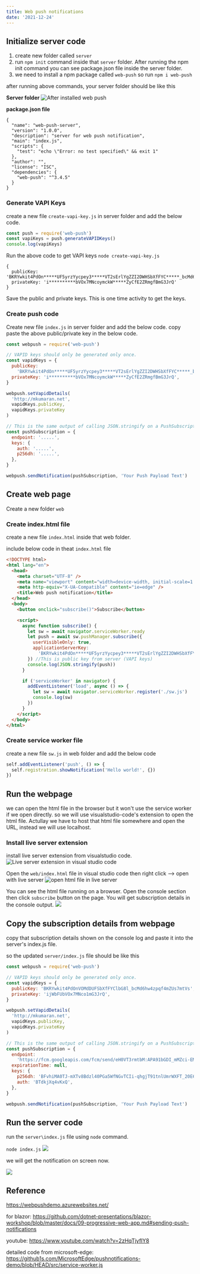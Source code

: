 ```yaml
---
title: Web push notifications
date: '2021-12-24'
---
```


## Initialize server code

1. create new folder called `server`
2. run `npm init` command inside that `server` folder. After running the npm init command you can see package.json file inside the server folder.
3. we need to install a npm package called `web-push` so run `npm i web-push`

after running above commands, your server folder should be like this

**Server folder**
![After installed web push](after%20npm%20intsall%20web-push.png)

**package.json file**

```
{
  "name": "web-push-server",
  "version": "1.0.0",
  "description": "server for web push notification",
  "main": "index.js",
  "scripts": {
    "test": "echo \"Error: no test specified\" && exit 1"
  },
  "author": "",
  "license": "ISC",
  "dependencies": {
    "web-push": "^3.4.5"
  }
}
```

### Generate VAPI Keys

create a new file `create-vapi-key.js` in server folder and add the below code.

```js
const push = require('web-push')
const vapiKeys = push.generateVAPIDKeys()
console.log(vapiKeys)
```

Run the above code to get VAPI keys
`node create-vapi-key.js`

```
{
  publicKey: 'BKRYwkit4PdOn*****UF5yrzYycpey3*****VT2sErlYgZZI2DWHSbXfFYC*****_bcMd6hw4*****mZUs7mtVs',
  privateKey: 'i**********bVOx7MNcoymckW*****ZyCfE2ZRmgfBmG3JrQ'
}
```

Save the public and private keys. This is one time activity to get the keys.

### Create push code

Create new file `index.js` in server folder and add the below code.
copy paste the above public/private key in the below code.

```js
const webpush = require('web-push')

// VAPID keys should only be generated only once.
const vapidKeys = {
  publicKey:
    'BKRYwkit4PdOn*****UF5yrzYycpey3*****VT2sErlYgZZI2DWHSbXfFYC*****_bcMd6hw4*****mZUs7mtVs',
  privateKey: 'i**********bVOx7MNcoymckW*****ZyCfE2ZRmgfBmG3JrQ',
}

webpush.setVapidDetails(
  'http://mkumaran.net',
  vapidKeys.publicKey,
  vapidKeys.privateKey
)

// This is the same output of calling JSON.stringify on a PushSubscription from HTML page
const pushSubscription = {
  endpoint: '.....',
  keys: {
    auth: '.....',
    p256dh: '.....',
  },
}

webpush.sendNotification(pushSubscription, 'Your Push Payload Text')
```

## Create web page

Create a new folder `web`

### Create index.html file

create a new file `index.html` inside that web folder.

include below code in theat `index.html` file

```html
<!DOCTYPE html>
<html lang="en">
  <head>
    <meta charset="UTF-8" />
    <meta name="viewport" content="width=device-width, initial-scale=1.0" />
    <meta http-equiv="X-UA-Compatible" content="ie=edge" />
    <title>Web push notification</title>
  </head>
  <body>
    <button onclick="subscribe()">Subscribe</button>

    <script>
      async function subscribe() {
        let sw = await navigator.serviceWorker.ready
        let push = await sw.pushManager.subscribe({
          userVisibleOnly: true,
          applicationServerKey:
            'BKRYwkit4PdOn*****UF5yrzYycpey3*****VT2sErlYgZZI2DWHSbXfFYC*****_bcMd6hw4*****mZUs7mtVs',
        }) //This is public key from server (VAPI keys)
        console.log(JSON.stringify(push))
      }

      if ('serviceWorker' in navigator) {
        addEventListener('load', async () => {
          let sw = await navigator.serviceWorker.register('./sw.js')
          console.log(sw)
        })
      }
    </script>
  </body>
</html>
```

### Create service worker file

create a new file `sw.js` in web folder and add the below code

```js
self.addEventListener('push', () => {
  self.registration.showNotification('Hello world!', {})
})
```

## Run the webpage

we can open the html file in the browser but it won't use the service worker if we open directly. so we will use visualstudio-code's extension to open the html file.
Actullay we have to host that html file somewhere and open the URL, instead we will use localhost.

### Install live server extension

install live server extension from visualstudio code.
![Live server extension in visual studio code](live-server-extension.png)

Open the `web/index.html` file in visual studio code then right click --> open with live server
![open html file in live server](open-html-file-in-live-server.png)

You can see the html file running on a browser. Open the console section then click `subscribe` button on the page.
You will get subscription details in the console output.
![](web-page-running.png)

## Copy the subscription details from webpage

copy that subscription details shown on the console log and paste it into the server's index.js file.

so the updated `server/index.js` file should be like this

```js
const webpush = require('web-push')

// VAPID keys should only be generated only once.
const vapidKeys = {
  publicKey: 'BKRYwkit4PdOnVOMdDUFSbXfFYClbG8l_bcMd6hw4zpqf4mZUs7mtVs',
  privateKey: 'ijWbFUbVOx7MNco1mG3JrQ',
}

webpush.setVapidDetails(
  'http://mkumaran.net',
  vapidKeys.publicKey,
  vapidKeys.privateKey
)

// This is the same output of calling JSON.stringify on a PushSubscription
const pushSubscription = {
  endpoint:
    'https://fcm.googleapis.com/fcm/send/eH0VT3rmtbM:APA91bGDI_mMZci-EMaD-kw6tLDZ13Cz3DrGiUYFIwSZZO0pU6C-s1oHFKx5IAAubp4de0',
  expirationTime: null,
  keys: {
    p256dh: 'BFvhiMA0TJ-mXTv8Bdzl40PGa5WfNGvTCIi-qhgjT91tnlUmrWXFT_20E63mbU',
    auth: 'BTdkjXq4vKxQ',
  },
}

webpush.sendNotification(pushSubscription, 'Your Push Payload Text')
```

## Run the server code

run the `server\index.js` file using `node` command.

`node index.js`
![](run-server-code.png)

we will get the notification on screen now.

![](push-notification-shown-on-screen.png)

## Reference

https://webpushdemo.azurewebsites.net/

for blazor: https://github.com/dotnet-presentations/blazor-workshop/blob/master/docs/09-progressive-web-app.md#sending-push-notifications

youtube: https://www.youtube.com/watch?v=2zHqTjyfIY8

detailed code from microsoft-edge: https://github1s.com/MicrosoftEdge/pushnotifications-demo/blob/HEAD/src/service-worker.js

